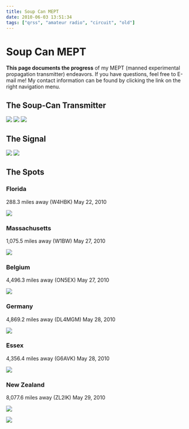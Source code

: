 ```yaml
---
title: Soup Can MEPT
date: 2010-06-03 13:51:34
tags: ["qrss", "amateur radio", "circuit", "old"]
---
```


# Soup Can MEPT

__This page documents the progress__ of my MEPT (manned experimental propagation transmitter) endeavors. If you have questions, feel free to E-mail me! My contact information can be found by clicking the link on the right navigation menu.

## The Soup-Can Transmitter

<div class="text-center img-border">

![](https://swharden.com/static/2010/06/03/IMG_3459.jpg)
![](https://swharden.com/static/2010/06/03/IMG_3466.jpg)
![](https://swharden.com/static/2010/06/03/IMG_3467.jpg)

</div>

## The Signal

<div class="text-center img-border">

![](https://swharden.com/static/2010/06/03/aj4vd_gator.png)
![](https://swharden.com/static/2010/06/03/antenna.jpg)

</div>

## The Spots

### Florida
288.3 miles away (W4HBK) May 22, 2010

<div class="text-center img-border">

![](https://swharden.com/static/2010/06/03/spotNice.jpg)

</div>

### Massachusetts
1,075.5 miles away (W1BW) May 27, 2010

<div class="text-center img-border">

![](https://swharden.com/static/2010/06/03/gatorSeen.jpg)

</div>

### Belgium
4,496.3 miles away (ON5EX) May 27, 2010

<div class="text-center img-border">

![](https://swharden.com/static/2010/06/03/aj4vd_gator_belgium.jpg)

</div>

### Germany
4,869.2 miles away (DL4MGM) May 28, 2010

<div class="text-center img-border">

![](https://swharden.com/static/2010/06/03/2010_05_28_DL4MGM_Germany.png)

</div>

### Essex
4,356.4 miles away (G6AVK) May 28, 2010

<div class="text-center img-border">

![](https://swharden.com/static/2010/06/03/aj4vd_gator_essex.jpg)

</div>

### New Zealand
8,077.6 miles away (ZL2IK) May 29, 2010

<div class="text-center img-border">

![](https://swharden.com/static/2010/06/03/2010_05_29_ZL2IK_NewZealand.png)

![](https://swharden.com/static/2010/06/03/NewZealand.png)

</div>

